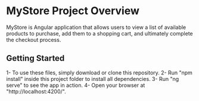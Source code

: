 # MyStore Project Overview

MyStore is Angular application that allows users to view a list of available products to purchase, add them to a shopping cart, and ultimately complete the checkout process. 

## Getting Started

1- To use these files, simply download or clone this repository.
2- Run "npm install" inside this project folder to install all dependencies.
3- Run "ng serve" to see the app in action.
4- Open your browser at "http://localhost:4200/".

